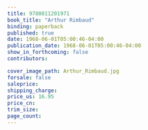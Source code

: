 ```yaml
---
title: 9780811201971
book_title: "Arthur Rimbaud"
binding: paperback
published: true
date: 1968-06-01T05:00:46-04:00
publication_date: 1968-06-01T05:00:46-04:00
show_in_forthcoming: false
contributors:

cover_image_path: Arthur_Rimbaud.jpg
forsale: false
saleprice:
shipping_charge:
price_us: 16.95
price_cn:
trim_size:
page_count:
---
```


